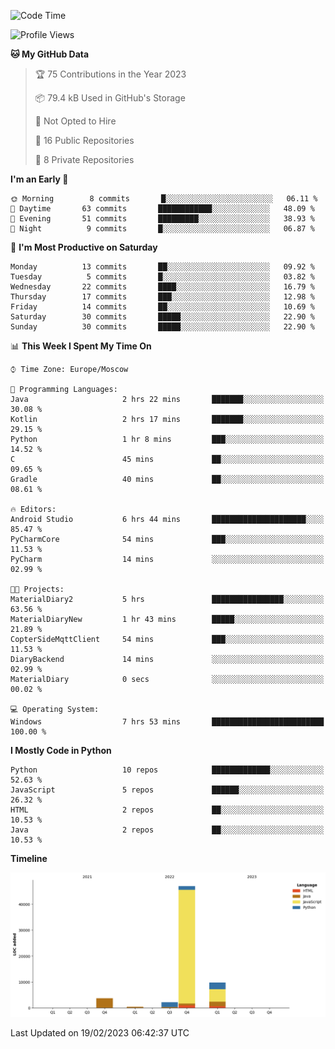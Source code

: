 <!--START_SECTION:waka-->
![Code Time](http://img.shields.io/badge/Code%20Time-33%20hrs%2023%20mins-blue)

![Profile Views](http://img.shields.io/badge/Profile%20Views-0-blue)

**🐱 My GitHub Data** 

> 🏆 75 Contributions in the Year 2023
 > 
> 📦 79.4 kB Used in GitHub's Storage 
 > 
> 🚫 Not Opted to Hire
 > 
> 📜 16 Public Repositories 
 > 
> 🔑 8 Private Repositories  
 > 
**I'm an Early 🐤** 

```text
🌞 Morning        8 commits       █░░░░░░░░░░░░░░░░░░░░░░░░   06.11 % 
🌆 Daytime       63 commits       ████████████░░░░░░░░░░░░░   48.09 % 
🌃 Evening       51 commits       █████████░░░░░░░░░░░░░░░░   38.93 % 
🌙 Night          9 commits       █░░░░░░░░░░░░░░░░░░░░░░░░   06.87 % 

```
📅 **I'm Most Productive on Saturday** 

```text
Monday          13 commits       ██░░░░░░░░░░░░░░░░░░░░░░░   09.92 % 
Tuesday          5 commits       █░░░░░░░░░░░░░░░░░░░░░░░░   03.82 % 
Wednesday       22 commits       ████░░░░░░░░░░░░░░░░░░░░░   16.79 % 
Thursday        17 commits       ███░░░░░░░░░░░░░░░░░░░░░░   12.98 % 
Friday          14 commits       ██░░░░░░░░░░░░░░░░░░░░░░░   10.69 % 
Saturday        30 commits       █████░░░░░░░░░░░░░░░░░░░░   22.90 % 
Sunday          30 commits       █████░░░░░░░░░░░░░░░░░░░░   22.90 % 

```


📊 **This Week I Spent My Time On** 

```text
⌚︎ Time Zone: Europe/Moscow

💬 Programming Languages: 
Java                     2 hrs 22 mins       ███████░░░░░░░░░░░░░░░░░░   30.08 % 
Kotlin                   2 hrs 17 mins       ███████░░░░░░░░░░░░░░░░░░   29.15 % 
Python                   1 hr 8 mins         ███░░░░░░░░░░░░░░░░░░░░░░   14.52 % 
C                        45 mins             ██░░░░░░░░░░░░░░░░░░░░░░░   09.65 % 
Gradle                   40 mins             ██░░░░░░░░░░░░░░░░░░░░░░░   08.61 % 

🔥 Editors: 
Android Studio           6 hrs 44 mins       █████████████████████░░░░   85.47 % 
PyCharmCore              54 mins             ███░░░░░░░░░░░░░░░░░░░░░░   11.53 % 
PyCharm                  14 mins             ░░░░░░░░░░░░░░░░░░░░░░░░░   02.99 % 

🐱‍💻 Projects: 
MaterialDiary2           5 hrs               ████████████████░░░░░░░░░   63.56 % 
MaterialDiaryNew         1 hr 43 mins        █████░░░░░░░░░░░░░░░░░░░░   21.89 % 
CopterSideMqttClient     54 mins             ███░░░░░░░░░░░░░░░░░░░░░░   11.53 % 
DiaryBackend             14 mins             ░░░░░░░░░░░░░░░░░░░░░░░░░   02.99 % 
MaterialDiary            0 secs              ░░░░░░░░░░░░░░░░░░░░░░░░░   00.02 % 

💻 Operating System: 
Windows                  7 hrs 53 mins       █████████████████████████   100.00 % 

```

**I Mostly Code in Python** 

```text
Python                   10 repos            █████████████░░░░░░░░░░░░   52.63 % 
JavaScript               5 repos             ██████░░░░░░░░░░░░░░░░░░░   26.32 % 
HTML                     2 repos             ██░░░░░░░░░░░░░░░░░░░░░░░   10.53 % 
Java                     2 repos             ██░░░░░░░░░░░░░░░░░░░░░░░   10.53 % 

```


**Timeline**

![Chart not found](https://raw.githubusercontent.com/Adlemex/Adlemex/main/charts/bar_graph.png) 


 Last Updated on 19/02/2023 06:42:37 UTC
<!--END_SECTION:waka-->
